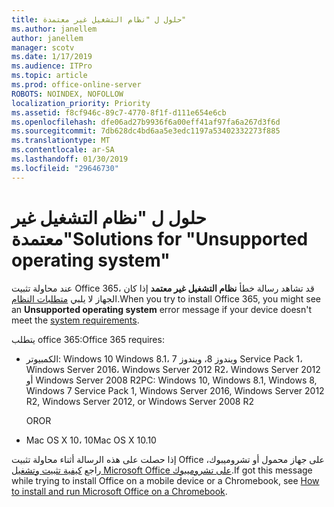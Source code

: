 ```yaml
---
title: حلول ل "نظام التشغيل غير معتمدة"
ms.author: janellem
author: janellem
manager: scotv
ms.date: 1/17/2019
ms.audience: ITPro
ms.topic: article
ms.prod: office-online-server
ROBOTS: NOINDEX, NOFOLLOW
localization_priority: Priority
ms.assetid: f8cf946c-89c7-4770-8f1f-d111e654e6cb
ms.openlocfilehash: dfe06ad27b9936f6a00eff41af97fa6a267d3f6d
ms.sourcegitcommit: 7db628dc4bd6aa5e3edc1197a53402332273f885
ms.translationtype: MT
ms.contentlocale: ar-SA
ms.lasthandoff: 01/30/2019
ms.locfileid: "29646730"
---
```

# <a name="solutions-for-unsupported-operating-system"></a><span data-ttu-id="64d77-102">حلول ل "نظام التشغيل غير معتمدة"</span><span class="sxs-lookup"><span data-stu-id="64d77-102">Solutions for "Unsupported operating system"</span></span>



<span data-ttu-id="64d77-103">عند محاولة تثبيت Office 365، قد تشاهد رسالة خطأ **نظام التشغيل غير معتمد** إذا كان الجهاز لا يلبي [متطلبات النظام](https://products.office.com/office-system-requirements).</span><span class="sxs-lookup"><span data-stu-id="64d77-103">When you try to install Office 365, you might see an **Unsupported operating system** error message if your device doesn't meet the [system requirements](https://products.office.com/office-system-requirements).</span></span>
  
<span data-ttu-id="64d77-104">يتطلب office 365:</span><span class="sxs-lookup"><span data-stu-id="64d77-104">Office 365 requires:</span></span>
  
- <span data-ttu-id="64d77-105">الكمبيوتر: Windows 10 Windows 8.1، ويندوز 8، ويندوز 7 Service Pack 1، Windows Server 2016، Windows Server 2012 R2، Windows Server 2012 أو Windows Server 2008 R2</span><span class="sxs-lookup"><span data-stu-id="64d77-105">PC: Windows 10, Windows 8.1, Windows 8, Windows 7 Service Pack 1, Windows Server 2016, Windows Server 2012 R2, Windows Server 2012, or Windows Server 2008 R2</span></span>
    
    <span data-ttu-id="64d77-106">OR</span><span class="sxs-lookup"><span data-stu-id="64d77-106">OR</span></span>
    
- <span data-ttu-id="64d77-107">Mac OS X 10، 10</span><span class="sxs-lookup"><span data-stu-id="64d77-107">Mac OS X 10.10</span></span>
    
<span data-ttu-id="64d77-108">إذا حصلت على هذه الرسالة أثناء محاولة تثبيت Office على جهاز محمول أو تشروميبوك، راجع [كيفية تثبيت وتشغيل Microsoft Office على تشروميبوك](https://support.office.com/article/32f14a23-2c1a-4579-b973-d4b1d78561ad?wt.mc_id=Alchemy_ClientDIA).</span><span class="sxs-lookup"><span data-stu-id="64d77-108">If got this message while trying to install Office on a mobile device or a Chromebook, see [How to install and run Microsoft Office on a Chromebook](https://support.office.com/article/32f14a23-2c1a-4579-b973-d4b1d78561ad?wt.mc_id=Alchemy_ClientDIA).</span></span>
  

